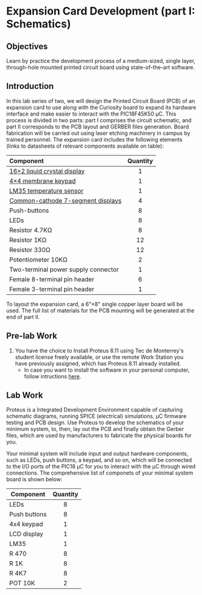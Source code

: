 # Expansion Card Development (part I: Schematics)

## Objectives
Learn by practice the development process of a medium-sized, single layer, through-hole mounted printed circuit board using state-of-the-art software.

## Introduction 
In this lab series of two, we will design the Printed Circuit Board (PCB) of an expansion card to use along with the Curiosity board to expand its hardware interface and make easier to interact with the PIC18F45K50 &mu;C. This process is divided in two parts: part I comprises the circuit schematic, and part II corresponds to the PCB layout and GERBER files generation. Board fabrication will be carried out using laser etching machinery in campus by trained personnel. The expansion card includes the following elements (links to datasheets of relevant components available on table):

<div align="center">

Component | Quantity
:---   | :---:
[16×2 liquid crystal display](https://www.sparkfun.com/datasheets/LCD/HD44780.pdf) | 1
[4×4 membrane keypad](https://circuitdigest.com/microcontroller-projects/4x4-keypad-interfacing-with-pic16f877a)         | 1
[LM35 temperature sensor](https://www.ti.com/lit/ds/symlink/lm35.pdf)     | 1
[Common-cathode 7-segment displays](https://components101.com/displays/7-segment-display-pinout-working-datasheet)          | 4
Push-buttons                | 8
LEDs                        | 8
Resistor 4.7KΩ | 8
Resistor 1KΩ   | 12
Resistor 330Ω  | 12
Potentiometer 10KΩ | 2
Two-terminal power supply connector | 1
Female 8-terminal pin header | 6
Female 3-terminal pin header | 1

</div>
To layout the expansion card, a 6"×8" single copper layer board will be used. The full list of materials for the PCB mounting will be generated at the end of part II.

## Pre-lab Work
1. You have the choice to Install Proteus 8.11 using Tec de Monterrey's student license freely available, or use the remote Work Station you have previously assigned, which has Proteus 8.11 already installed.
   * In case you want to install the software in your personal computer, follow intructions [here](http://bit.ly/proteustec).

## Lab Work
Proteus is a Integrated Development Environment capable of capturing schematic diagrams, running SPICE (electrical) simulations, &mu;C firmware testing and PCB design. Use Proteus to develop the schematics of your minimum system, to, then, lay out the PCB and finally obtain the Gerber files, which are used by manufacturers to fabricate the physical boards for you.

Your minimal system will include input and output hardware components, such as LEDs, push buttons, a keypad, and so on, which will be connected to the I/O ports of the PIC18 &mu;C for you to interact with the &mu;C through wired connections. The comprehensive list of componets of your minimal system board is shown below:

| Component | Quantity |
| --------- | :------: |
| LEDs          | 8           |
| Push buttons  | 8	      |
| 4x4 keypad    | 1	      |
| LCD display   | 1	      |
| LM35		| 1	      |
| R 470		| 8	      |
| R 1K		| 8	      |
| R 4K7		| 8	      |
| POT 10K	| 2	      |





